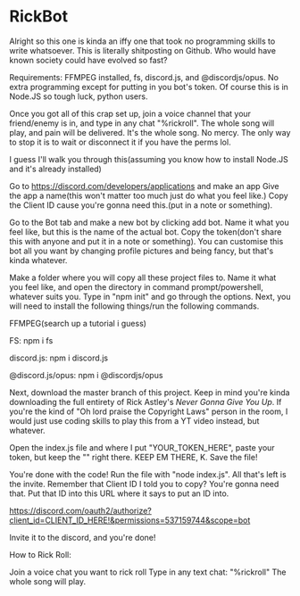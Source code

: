 # RickBot
Alright so this one is kinda an iffy one that took no programming skills to write whatsoever. This is literally shitposting on Github.
Who would have known society could have evolved so fast?

Requirements: FFMPEG installed, fs, discord.js, and @discordjs/opus. No extra programming except for putting in you bot's token. Of course this is in Node.JS so tough luck, python users.

Once you got all of this crap set up, join a voice channel that your friend/enemy is in, and type in any chat "%rickroll". The whole song will play, and pain will be delivered. It's the whole song. No mercy. The only way to stop it is to wait or disconnect it if you have the perms lol.


I guess I'll walk you through this(assuming you know how to install Node.JS and it's already installed)

Go to https://discord.com/developers/applications and make an app
Give the app a name(this won't matter too much just do what you feel like.)
Copy the Client ID cause you're gonna need this.(put in a note or something).

Go to the Bot tab and make a new bot by clicking add bot. Name it what you feel like, but this is the name of the actual bot.
Copy the token(don't share this with anyone and put it in a note or something).
You can customise this bot all you want by changing profile pictures and being fancy, but that's kinda whatever.

Make a folder where you will copy all these project files to. Name it what you feel like, and open the directory in command prompt/powershell, whatever suits you.
Type in "npm init" and go through the options. Next, you will need to install the following things/run the following commands.

FFMPEG(search up a tutorial i guess)

FS: npm i fs

discord.js: npm i discord.js

@discord.js/opus: npm i @discordjs/opus


Next, download the master branch of this project. Keep in mind you're kinda downloading the full entirety of Rick Astley's <i>Never Gonna Give You Up</i>. If you're the kind of "Oh lord praise the Copyright Laws" person in the room, I would just use coding skills to play this from a YT video instead, but whatever.


Open the index.js file and where I put "YOUR_TOKEN_HERE", paste your token, but keep the "" right there. KEEP EM THERE, K. Save the file!

You're done with the code! Run the file with "node index.js".
All that's left is the invite. Remember that Client ID I told you to copy? You're gonna need that. Put that ID into this URL where it says to put an ID into.

https://discord.com/oauth2/authorize?client_id=CLIENT_ID_HERE!&permissions=537159744&scope=bot

Invite it to the discord, and you're done!

How to Rick Roll:

Join a voice chat you want to rick roll
Type in any text chat: "%rickroll"
The whole song will play.
